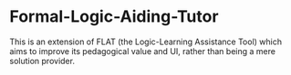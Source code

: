 # Formal-Logic-Aiding-Tutor

This is an extension of FLAT (the Logic-Learning Assistance Tool) which aims to improve its pedagogical value and UI,
rather than being a mere solution provider.
